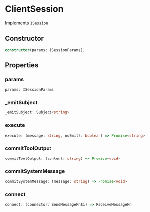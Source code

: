 # ClientSession

Implements `ISession`

## Constructor

```ts
constructor(params: ISessionParams);
```

## Properties

### params

```ts
params: ISessionParams
```

### _emitSubject

```ts
_emitSubject: Subject<string>
```

### execute

```ts
execute: (message: string, noEmit?: boolean) => Promise<string>
```

### commitToolOutput

```ts
commitToolOutput: (content: string) => Promise<void>
```

### commitSystemMessage

```ts
commitSystemMessage: (message: string) => Promise<void>
```

### connect

```ts
connect: (connector: SendMessageFn$1) => ReceiveMessageFn
```
